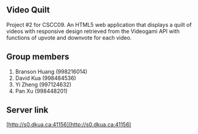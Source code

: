## Video Quilt

Project #2 for CSCC09. An HTML5 web application that displays a quilt of videos with responsive design
retrieved from the Videogami API with functions of upvote and downvote for each video.


## Group members

1. Branson Huang (998216014)
2. David Kua (998484536)
3. Yi Zheng (997124632)
4. Pan Xu (998448201)

## Server link

[http://s0.dkua.ca:41156](http://s0.dkua.ca:41156)
